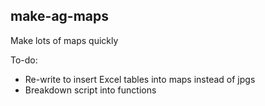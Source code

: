 ## make-ag-maps
Make lots of maps quickly

To-do:
- Re-write to insert Excel tables into maps instead of jpgs
- Breakdown script into functions
